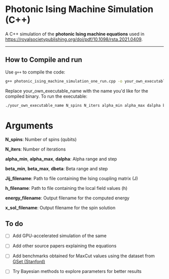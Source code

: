 # Photonic Ising Machine Simulation (C++)

A C++ simulation of the **photonic Ising machine equations** used in https://royalsocietypublishing.org/doi/pdf/10.1098/rsta.2021.0409.

---

## How to Compile and run 

Use `g++` to compile the code:

```bash
g++ photonic_ising_machine_simulation_one_run.cpp -o your_own_executable_name
```
Replace your_own_executable_name with the name you'd like for the compiled binary.
To run the executable: 
```bash
./your_own_executable_name N_spins N_iters alpha_min alpha_max dalpha beta_min beta_max dbeta Jij_filename h_filename energy_filename x_sol_filename
```
# Arguments
**N_spins**: Number of spins (qubits)

**N_iters**: Number of iterations

**alpha_min**, **alpha_max**, **dalpha**: Alpha range and step

**beta_min**, **beta_max**, **dbeta**: Beta range and step

**Jij_filename**: Path to file containing the Ising coupling matrix (J)

**h_filename**: Path to file containing the local field values (h)

**energy_filename**: Output filename for the computed energy

**x_sol_filename**: Output filename for the spin solution

## To do
- [ ] Add GPU-accelerated simulation of the same
- [ ] Add other source papers explaining the equations
- [ ] Add benchmarks obtained for MaxCut values using the dataset from [GSet (Stanford)](https://web.stanford.edu/~yyye/yyye/Gset/)
- [ ] Try Bayesian methods to explore parameters for better results

